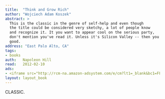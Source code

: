 ```yaml
---
title:	"Think and Grow Rich"
author: "Wojciech Adam Koszek"
abstract: >
  This is the classic in the genre of self-help and even though
  the title could be considered very sketchy, a lot of people know
  and recognize it. It you want to appear cool on the serious party,
  don't mention you've read it. Unless it's Silicon Valley -- then you're
  good.
address: "East Palo Alto, CA"
tags:
- books
auth:	Napoleon Hill
read:	2012-02-10
ads:
- <iframe src="http://rcm-na.amazon-adsystem.com/e/cm?lt1=_blank&bc1=FFFFFF&IS2=1&npa=1&bg1=FFFFFF&fc1=000000&lc1=FF0000&t=wkoszek-20&o=1&p=8&l=as4&m=amazon&f=ifr&ref=ss_til&asins=1420946358" style="width:120px;height:240px;" scrolling="no" marginwidth="0" marginheight="0" frameborder="0"></iframe>
layout: layout_book
---
```


CLASSIC.
